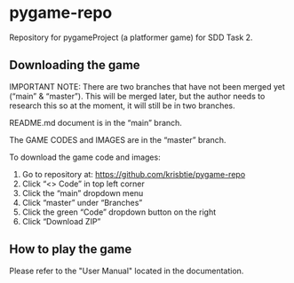 # pygame-repo

Repository for pygameProject (a platformer game) for SDD Task 2.

## Downloading the game

IMPORTANT NOTE: 
There are two branches that have not been merged yet (“main” & “master”). 
This will be merged later, but the author needs to research this so at the moment, it will still be in two branches.

README.md document is in the “main” branch.

The GAME CODES and IMAGES are in the “master” branch.

To download the game code and images:
1. Go to repository at: https://github.com/krisbtie/pygame-repo
2. Click “<> Code” in top left corner 
3. Click the “main” dropdown menu
4. Click “master” under “Branches”
5. Click the green “Code” dropdown button on the right
6. Click “Download ZIP”


## How to play the game
Please refer to the "User Manual" located in the documentation.
